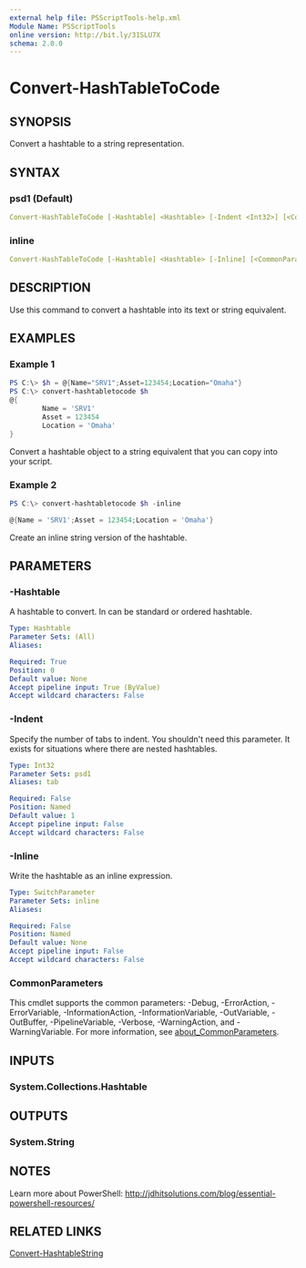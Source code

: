 ```yaml
---
external help file: PSScriptTools-help.xml
Module Name: PSScriptTools
online version: http://bit.ly/31SLU7X
schema: 2.0.0
---
```


# Convert-HashTableToCode

## SYNOPSIS

Convert a hashtable to a string representation.

## SYNTAX

### psd1 (Default)

```yaml
Convert-HashTableToCode [-Hashtable] <Hashtable> [-Indent <Int32>] [<CommonParameters>]
```

### inline

```yaml
Convert-HashTableToCode [-Hashtable] <Hashtable> [-Inline] [<CommonParameters>]
```

## DESCRIPTION

Use this command to convert a hashtable into its text or string equivalent.

## EXAMPLES

### Example 1

```powershell
PS C:\> $h = @{Name="SRV1";Asset=123454;Location="Omaha"}
PS C:\> convert-hashtabletocode $h
@{
        Name = 'SRV1'
        Asset = 123454
        Location = 'Omaha'
}
```

Convert a hashtable object to a string equivalent that you can copy into your script.

### Example 2

```powershell
PS C:\> convert-hashtabletocode $h -inline

@{Name = 'SRV1';Asset = 123454;Location = 'Omaha'}
```

Create an inline string version of the hashtable.

## PARAMETERS

### -Hashtable

A hashtable to convert. In can be standard or ordered hashtable.

```yaml
Type: Hashtable
Parameter Sets: (All)
Aliases:

Required: True
Position: 0
Default value: None
Accept pipeline input: True (ByValue)
Accept wildcard characters: False
```

### -Indent

Specify the number of tabs to indent. You shouldn't need this parameter. It exists for situations where there are nested hashtables.

```yaml
Type: Int32
Parameter Sets: psd1
Aliases: tab

Required: False
Position: Named
Default value: 1
Accept pipeline input: False
Accept wildcard characters: False
```

### -Inline

Write the hashtable as an inline expression.

```yaml
Type: SwitchParameter
Parameter Sets: inline
Aliases:

Required: False
Position: Named
Default value: None
Accept pipeline input: False
Accept wildcard characters: False
```

### CommonParameters

This cmdlet supports the common parameters: -Debug, -ErrorAction, -ErrorVariable, -InformationAction, -InformationVariable, -OutVariable, -OutBuffer, -PipelineVariable, -Verbose, -WarningAction, and -WarningVariable. For more information, see [about_CommonParameters](http://go.microsoft.com/fwlink/?LinkID=113216).

## INPUTS

### System.Collections.Hashtable

## OUTPUTS

### System.String

## NOTES

Learn more about PowerShell: http://jdhitsolutions.com/blog/essential-powershell-resources/

## RELATED LINKS

[Convert-HashtableString](./Convert-HashtableString.md)
